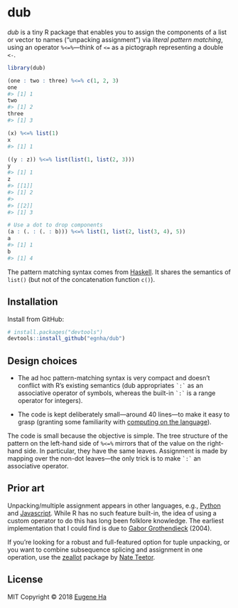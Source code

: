 
<!-- README.md is generated from README.Rmd. Please edit that file -->

# dub

*dub* is a tiny R package that enables you to assign the components of a
list or vector to names (“unpacking assignment”) via *literal pattern
matching*, using an operator `%<=%`—think of `<=` as a pictograph
representing a double `<-`.

``` r
library(dub)

(one : two : three) %<=% c(1, 2, 3)
one
#> [1] 1
two
#> [1] 2
three
#> [1] 3

(x) %<=% list(1)
x
#> [1] 1

((y : z)) %<=% list(list(1, list(2, 3)))
y
#> [1] 1
z
#> [[1]]
#> [1] 2
#> 
#> [[2]]
#> [1] 3

# Use a dot to drop components
(a : (. : (. : b))) %<=% list(1, list(2, list(3, 4), 5))
a
#> [1] 1
b
#> [1] 4
```

The pattern matching syntax comes from
[Haskell](https://en.wikibooks.org/wiki/Haskell/Pattern_matching). It
shares the semantics of `list()` (but not of the concatenation function
`c()`).

## Installation

Install from GitHub:

``` r
# install.packages("devtools")
devtools::install_github("egnha/dub")
```

## Design choices

  - The ad hoc pattern-matching syntax is very compact and doesn’t
    conflict with R’s existing semantics (dub appropriates `` `:` `` as
    an associative operator of symbols, whereas the built-in `` `:` ``
    is a range operator for integers).

  - The code is kept deliberately small—around 40 lines—to make it easy
    to grasp (granting some familiarity with [computing on the
    language](https://cran.r-project.org/doc/manuals/r-release/R-lang.html#Computing-on-the-language)).

The code is small because the objective is simple. The tree structure of
the pattern on the left-hand side of `%<=%` mirrors that of the value on
the right-hand side. In particular, they have the same leaves.
Assignment is made by mapping over the non-dot leaves—the only trick is
to make `` `:` `` an associative operator.

## Prior art

Unpacking/multiple assignment appears in other languages, e.g.,
[Python](https://docs.python.org/3/tutorial/datastructures.html#tuples-and-sequences)
and
[Javascript](https://developer.mozilla.org/en-US/docs/Web/JavaScript/Reference/Operators/Destructuring_assignment).
While R has no such feature built-in, the idea of using a custom
operator to do this has long been folklore knowledge. The earliest
implementation that I could find is due to [Gabor
Grothendieck](https://stat.ethz.ch/pipermail/r-help/2004-June/053343.html)
(2004).

If you’re looking for a robust and full-featured option for tuple
unpacking, or you want to combine subsequence splicing and assignment in
one operation, use the [zeallot](https://github.com/nteetor/zeallot)
package by [Nate Teetor](https://github.com/nteetor).

## License

MIT Copyright © 2018 [Eugene Ha](https://github.com/egnha)
